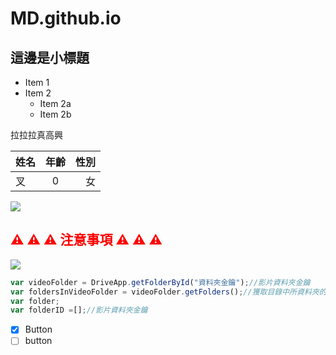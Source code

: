 # MD.github.io
##  這邊是小標題

* Item 1
* Item 2
  * Item 2a
  * Item 2b
  
拉拉拉真高興

|姓名|年齡|性別|
|:---|:---:|----:|
|叉|0|女|

![](https://i.imgur.com/rOHEVdV.jpg)

##  <font color="#f00"> ⚠ ⚠ ⚠ 注意事項  ⚠ ⚠ ⚠ </font> 

[![](http://img.youtube.com/vi/4VrBmipOGAo/0.jpg)](http://www.youtube.com/watch?v=4VrBmipOGAo "")

```javascript = 0
var videoFolder = DriveApp.getFolderById("資料夾金鑰");//影片資料夾金鑰
var foldersInVideoFolder = videoFolder.getFolders();//獲取目錄中所資料夾的集合
var folder;
var folderID =[];//影片資料夾金鑰
```
- [x] Button
- [ ] button